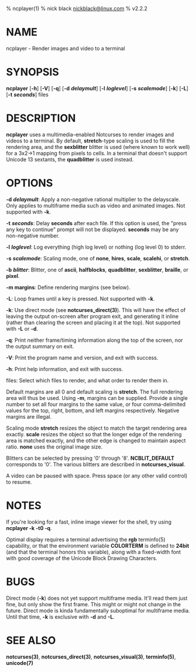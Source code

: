 % ncplayer(1)
% nick black <nickblack@linux.com>
% v2.2.2

# NAME

ncplayer - Render images and video to a terminal

# SYNOPSIS

**ncplayer** [**-h**] [**-V**] [**-q**] [**-d** ***delaymult***] [**-l** ***loglevel***] [**-s** ***scalemode***] [**-k**] [**-L**] [**-t** ***seconds***] files

# DESCRIPTION

**ncplayer** uses a multimedia-enabled Notcurses to render images and videos to a
terminal. By default, **stretch**-type scaling is used to fill the rendering
area, and the **sexblitter** blitter is used (where known to work well) for a
3x2→1 mapping from pixels to cells. In a terminal that doesn't support Unicode
13 sextants, the **quadblitter** is used instead.

# OPTIONS

**-d** ***delaymult***: Apply a non-negative rational multiplier to the delayscale.
Only applies to multiframe media such as video and animated images. Not supported with **-k**.

**-t** ***seconds***: Delay **seconds** after each file. If this option is used,
the "press any key to continue" prompt will not be displayed. **seconds** may
be any non-negative number.

**-l** ***loglevel***: Log everything (high log level) or nothing (log level 0) to stderr.

**-s** ***scalemode***: Scaling mode, one of **none**, **hires**, **scale**, **scalehi**, or **stretch**.

**-b** ***blitter***: Blitter, one of **ascii**, **halfblocks**, **quadblitter**,
**sexblitter**, **braille**, or **pixel**.

**-m margins**: Define rendering margins (see below).

**-L**: Loop frames until a key is pressed. Not supported with **-k**.

**-k**: Use direct mode (see **notcurses_direct(3)**). This will have the effect of leaving the output on-screen after program exit, and generating it inline (rather than clearing the screen and placing it at the top). Not supported with **-L** or **-d**.

**-q**: Print neither frame/timing information along the top of the screen, nor the output summary on exit.

**-V**: Print the program name and version, and exit with success.

**-h**: Print help information, and exit with success.

files: Select which files to render, and what order to render them in.

Default margins are all 0 and default scaling is **stretch**. The full
rendering area will thus be used. Using **-m**, margins can be supplied.
Provide a single number to set all four margins to the same value, or four
comma-delimited values for the top, right, bottom, and left margins
respectively. Negative margins are illegal.

Scaling mode **stretch** resizes the object to match the target rendering
area exactly. **scale** resizes the object so that the longer edge of the
rendering area is matched exactly, and the other edge is changed to
maintain aspect ratio. **none** uses the original image size.

Blitters can be selected by pressing '0' through '8'. **NCBLIT_DEFAULT**
corresponds to '0'. The various blitters are described in
**notcurses_visual**.

A video can be paused with space. Press space (or any other valid control)
to resume.

# NOTES

If you're looking for a fast, inline image viewer for the shell, try using
**ncplayer -k -t0 -q**.

Optimal display requires a terminal advertising the **rgb** terminfo(5)
capability, or that the environment variable **COLORTERM** is defined to
**24bit** (and that the terminal honors this variable), along with a
fixed-width font with good coverage of the Unicode Block Drawing Characters.

# BUGS

Direct mode (**-k**) does not yet support multiframe media. It'll read them
just fine, but only show the first frame. This might or might not change in
the future. Direct mode is kinda fundamentally suboptimal for multiframe
media. Until that time, **-k** is exclusive with **-d** and **-L**.

# SEE ALSO

**notcurses(3)**,
**notcurses_direct(3)**,
**notcurses_visual(3)**,
**terminfo(5)**,
**unicode(7)**
